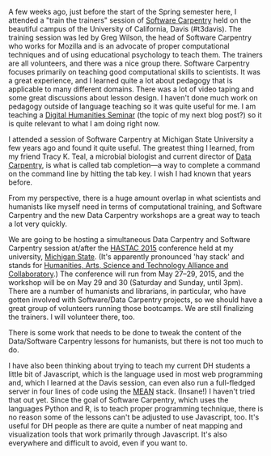 <!--
.. title: Now a Certified Data/Software Carpentry Trainer
.. slug: certified-datasoftware-carpentry-trainer
.. date: 2015-01-25 23:59:26 UTC
.. tags: software-carpentry, data-carpentry, coding, javascript,
.. link:
.. description:
.. type: text
-->

A few weeks ago, just before the start of the Spring semester here, I attended a "train the trainers" session of
[Software Carpentry] held on the beautiful campus of the  University of California, Davis (#t3davis). The training session was led by Greg Wilson, the head of Software Carpentry who works for Mozilla and is an advocate of proper computational techniques and of using educational psychology to teach them. The trainers are all volunteers, and there was a nice group there. Software Carpentry focuses primarily on teaching good computational skills to scientists. It was a great experience, and I learned quite a lot about pedagogy that is applicable to many different domains. There was a lot of video taping and some great discussions about lesson design. I haven't done much work on pedagogy outside of language teaching so it was quite useful for me. I am teaching a [Digital Humanities Seminar] (the topic of my next blog post?) so it is quite relevant to what I am doing right now.

I attended a session of Software Carpentry at Michigan State University a few years ago and found it quite useful. The greatest thing I learned, from my friend Tracy K. Teal, a microbial biologist and current director of [Data Carpentry], is what is called tab completion—a way to complete a command on the command line by hitting the tab key. I wish I had known that years before.

From my perspective, there is a huge amount overlap in what scientists and humanists like myself need in terms of computational training, and Software Carpentry and the new Data Carpentry workshops are a great way to teach a lot very quickly.

We are going to be hosting a simultaneous Data Carpentry and Software Carpentry session at/after the [HASTAC 2015] conference held at my university, [Michigan State]. (It's apparently pronounced 'hay stack' and stands for [Humanities, Arts, Science and Technology Alliance and Collaboratory].) The conference will run from May 27–29, 2015, and the workshop will be on May 29 and 30 (Saturday and Sunday, until 3pm).  There are a number of humanists and librarians, in particular, who have gotten involved with Software/Data Carpentry projects, so we should have a great group of volunteers running those bootcamps. We are still finalizing the trainers. I will volunteer there, too.

There is some work that needs to be done to tweak the content of the Data/Software Carpentry lessons for humanists, but there is not too much to do.

I have also been thinking about trying to teach my current DH students a little bit of Javascript, which is the language used in most web programming and, which I learned at the Davis session, can even also run a full-fledged server in four lines of code using the [MEAN] stack. (Insane!) I haven't tried that out yet. Since the goal of Software Carpentry, which uses the languages Python and R, is to teach proper programming technique, there is no reason some of the lessons can't be adjusted to use Javascript, too. It's useful for DH people as there are quite a number of neat mapping and visualization tools that work primarily through Javascript. It's also everywhere and difficult to avoid, even if you want to.

[Python]: (http://python.org)
[Michigan State]: (http://msu.edu)
[MEAN]: (http://en.wikipedia.org/wiki/MEAN)
[Humanities, Arts, Science and Technology Alliance and Collaboratory]: (http://www.hastac.org)
[HASTAC 2015]: (http://hastac2015.org)
[Digital Humanities Seminar]:(http://seanpue.githubi.io/al340)
[Software Carpentry]:  (http://software-carpentry.org)
[Data Carpentry]: (http://datacarpentry.org)
